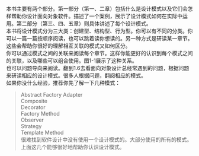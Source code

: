 本书主要有两个部分。第一部分（第一、二章）包括什么是设计模式以及它们会怎样帮助你设计面向对象软件。描述了一个案例，展示了设计模式如何在实际中运用。第二部分（第三、四、五章）则具体讲述了每个设计模式。  
本书将设计模式分为三大类：创建型、结构型、行为型。你可以有不同的分类。你可以一篇一篇按顺序阅读，也可以跳着读你想读的。另一种方式是研读某一章节。这些会帮助你很好的理解相互关联的模式又如何区分。  
你可以通过模式之间的关联来阅读每个章节。这样你能更好的认识到每个模式之间的关联，以及哪些可以组合使用。图1-1展示了这种关系。  
也可以问题导向来阅读。翻到1.6去看面向对象设计总经常遇到的问题，根据问题来研读相应的设计模式。很多人根据问题，翻阅相应的模式。  
如果你没什么经验，推荐你先了解一下几种模式：  
> Abstract Factory
> Adapter  
> Composite  
> Decorator  
> Factory Method  
> Observer  
> Strategy  
> Template Method  
很难找到软件设计中没有使用一个设计模式的。大部分使用的所有的模式。上面这几个能够很好地帮助你认识设计模式。